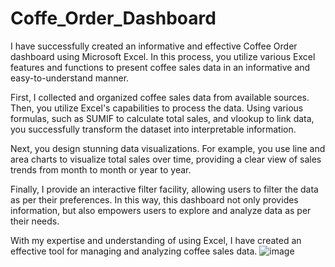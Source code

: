 # Coffe_Order_Dashboard
I have successfully created an informative and effective Coffee Order dashboard using Microsoft Excel. In this process, you utilize various Excel features and functions to present coffee sales data in an informative and easy-to-understand manner.

First, I collected and organized coffee sales data from available sources. Then, you utilize Excel's capabilities to process the data. Using various formulas, such as SUMIF to calculate total sales, and vlookup to link data, you successfully transform the dataset into interpretable information.

Next, you design stunning data visualizations. For example, you use line and area charts to visualize total sales over time, providing a clear view of sales trends from month to month or year to year.

Finally, I provide an interactive filter facility, allowing users to filter the data as per their preferences. In this way, this dashboard not only provides information, but also empowers users to explore and analyze data as per their needs.

With my expertise and understanding of using Excel, I have created an effective tool for managing and analyzing coffee sales data.
![image](https://github.com/rizkyade24/Coffe_Order_Dashboard/assets/76718182/1aed5d5d-a556-4bad-91d9-7f45107e9b5a)
